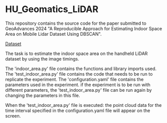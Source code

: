 # HU_Geomatics_LiDAR

This repository contains the source code for the paper submitted to GeoAdvances 2024 "A Reproducible Approach for Estimating Indoor Space Area on Mobile Lidar Dataset Using DBSCAN".

[Dataset](https://figshare.com/articles/dataset/Hacettepe_University_Department_of_Geomatics_Engineering_LiDAR_Scan/24866175/1)

The task is to estimate the indoor space area on the handheld LiDAR dataset by using the image timings.

The 'indoor_area.py' file contains the functions and library imports used. The 'test_indoor_area.py' file contains the code that needs to be run to replicate the experiment. The 'configuration.yaml' file contains the parameters used in the experiment. if the experiment is to be run with different parameters, the 'test_indoor_area.py' file can be run again by changing the parameters in this file.

When the 'test_indoor_area.py' file is executed: the point cloud data for the time interval specified in the configuration.yaml file will appear on the screen.
